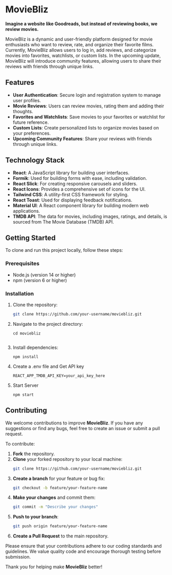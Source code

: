 # MovieBliz

**Imagine a website like Goodreads, but instead of reviewing books, we review movies.**

MovieBliz is a dynamic and user-friendly platform designed for movie enthusiasts who want to review, rate, and organize their favorite films. Currently, MovieBliz allows users to log in, add reviews, and categorize movies into favorites, watchlists, or custom lists. In the upcoming update, MovieBliz will introduce community features, allowing users to share their reviews with friends through unique links.

## Features

- **User Authentication**: Secure login and registration system to manage user profiles.
- **Movie Reviews**: Users can review movies, rating them and adding their thoughts.
- **Favorites and Watchlists**: Save movies to your favorites or watchlist for future reference.
- **Custom Lists**: Create personalized lists to organize movies based on your preferences.
- **Upcoming Community Features**: Share your reviews with friends through unique links.

## Technology Stack

- **React**: A JavaScript library for building user interfaces.
- **Formik**: Used for building forms with ease, including validation.
- **React Slick**: For creating responsive carousels and sliders.
- **React Icons**: Provides a comprehensive set of icons for the UI.
- **Tailwind CSS**: A utility-first CSS framework for styling.
- **React Toast**: Used for displaying feedback notifications.
- **Material UI**: A React component library for building modern web applications.
- **TMDB API**: The data for movies, including images, ratings, and details, is sourced from The Movie Database (TMDB) API.

## Getting Started

To clone and run this project locally, follow these steps:

### Prerequisites

- Node.js (version 14 or higher)
- npm (version 6 or higher)

### Installation

1. Clone the repository:
   ```bash
   git clone https://github.com/your-username/moviebliz.git
   ```
2. Navigate to the project directory:
   ```
   cd moviebliz


   ```
3. Install dependencies:

   ```
   npm install

   ```

4. Create a .env file and Get API key

   ```
   REACT_APP_TMDB_API_KEY=your_api_key_here

   ```

5. Start Server

   ```
   npm start

   ```

## Contributing

We welcome contributions to improve **MovieBliz**. If you have any suggestions or find any bugs, feel free to create an issue or submit a pull request.

To contribute:

1. **Fork** the repository.
2. **Clone** your forked repository to your local machine:
   ```bash
   git clone https://github.com/your-username/moviebliz.git
   ```
3. **Create a branch** for your feature or bug fix:
   ```bash
   git checkout -b feature/your-feature-name
   ```
4. **Make your changes** and commit them:
   ```bash
   git commit -m "Describe your changes"
   ```
5. **Push to your branch**:
   ```bash
   git push origin feature/your-feature-name
   ```
6. **Create a Pull Request** to the main repository.

Please ensure that your contributions adhere to our coding standards and guidelines. We value quality code and encourage thorough testing before submission.

Thank you for helping make **MovieBliz** better!
